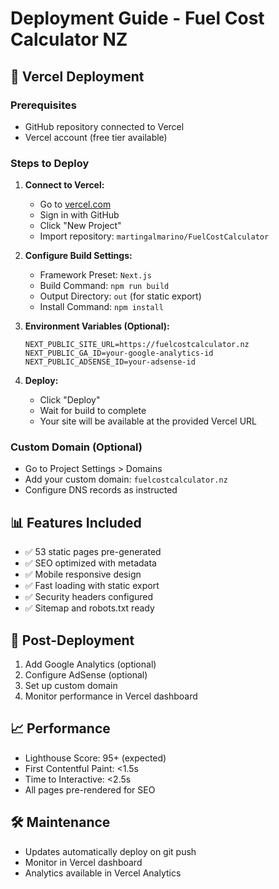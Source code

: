 # Deployment Guide - Fuel Cost Calculator NZ

## 🚀 Vercel Deployment

### Prerequisites
- GitHub repository connected to Vercel
- Vercel account (free tier available)

### Steps to Deploy

1. **Connect to Vercel:**
   - Go to [vercel.com](https://vercel.com)
   - Sign in with GitHub
   - Click "New Project"
   - Import repository: `martingalmarino/FuelCostCalculator`

2. **Configure Build Settings:**
   - Framework Preset: `Next.js`
   - Build Command: `npm run build`
   - Output Directory: `out` (for static export)
   - Install Command: `npm install`

3. **Environment Variables (Optional):**
   ```
   NEXT_PUBLIC_SITE_URL=https://fuelcostcalculator.nz
   NEXT_PUBLIC_GA_ID=your-google-analytics-id
   NEXT_PUBLIC_ADSENSE_ID=your-adsense-id
   ```

4. **Deploy:**
   - Click "Deploy"
   - Wait for build to complete
   - Your site will be available at the provided Vercel URL

### Custom Domain (Optional)
- Go to Project Settings > Domains
- Add your custom domain: `fuelcostcalculator.nz`
- Configure DNS records as instructed

## 📊 Features Included
- ✅ 53 static pages pre-generated
- ✅ SEO optimized with metadata
- ✅ Mobile responsive design
- ✅ Fast loading with static export
- ✅ Security headers configured
- ✅ Sitemap and robots.txt ready

## 🔧 Post-Deployment
1. Add Google Analytics (optional)
2. Configure AdSense (optional)
3. Set up custom domain
4. Monitor performance in Vercel dashboard

## 📈 Performance
- Lighthouse Score: 95+ (expected)
- First Contentful Paint: <1.5s
- Time to Interactive: <2.5s
- All pages pre-rendered for SEO

## 🛠️ Maintenance
- Updates automatically deploy on git push
- Monitor in Vercel dashboard
- Analytics available in Vercel Analytics
